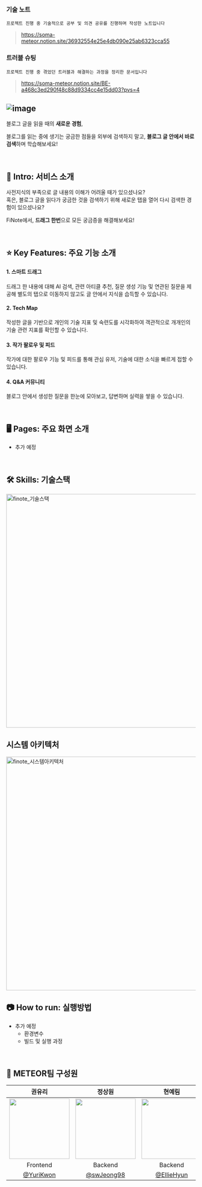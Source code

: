 ### 기술 노트
`프로젝트 진행 중 기술적으로 공부 및 의견 공유를 진행하며 작성한 노트입니다`
> https://soma-meteor.notion.site/36932554e25e4db090e25ab6323cca55

### 트러블 슈팅
`프로젝트 진행 중 겪었던 트러블과 해결하는 과정을 정리한 문서입니다`
> https://soma-meteor.notion.site/BE-a468c3ed290f48c88d9334cc4e15dd03?pvs=4

![image](https://github.com/YuriKwon/web08-ChoBab/assets/55318618/23cc16c0-cafb-41f0-a1b5-3cdadd48dfc0)
---
<p>블로그 글을 읽을 때의 <strong>새로운 경험</strong>,</p>
<p>블로그를 읽는 중에 생기는 궁금한 점들을 외부에 검색하지 말고, <b>블로그 글 안에서 바로 검색</b>하며 학습해보세요!
</p>
<br>

## 📝 Intro: 서비스 소개
사전지식의 부족으로 글 내용의 이해가 어려울 때가 있으셨나요? <br />
혹은, 블로그 글을 읽다가 궁금한 것을 검색하기 위해 새로운 탭을 열어 다시 검색한 경험이 있으셨나요?<br />
<p>FiNote에서, <strong>드래그 한번</strong>으로 모든 궁금증을 해결해보세요!</p>

<br>

## :star: Key Features: 주요 기능 소개
#### 1. 스마트 드래그
드래그 한 내용에 대해 AI 검색, 관련 아티클 추천, 질문 생성 기능 및 연관된 질문을 제공해 별도의 탭으로 이동하지 않고도 글 안에서 지식을 습득할 수 있습니다.

#### 2. Tech Map
작성한 글을 기반으로 개인의 기술 지표 및 숙련도를 시각화하여 객관적으로 개개인의 기술 관련 지표를 확인할 수 있습니다.

#### 3. 작가 팔로우 및 피드
작가에 대한 팔로우 기능 및 피드를 통해 관심 유저, 기술에 대한 소식을 빠르게 접할 수 있습니다.

#### 4. Q&A 커뮤니티
블로그 안에서 생성한 질문을 한눈에 모아보고, 답변하며 실력을 쌓을 수 있습니다.

<br>

## 🖥️ Pages: 주요 화면 소개
- 추가 예정
<br>

## :hammer_and_wrench: Skills: 기술스택
<img width="620" alt="finote_기술스택" src="https://github.com/YuriKwon/web08-ChoBab/assets/55318618/b82d90d6-f271-4c3a-abf5-971c6dcc7a17">
<br>

## 시스템 아키텍처
<img width="620" alt="finote_시스템아키텍처" src="https://github.com/YuriKwon/web08-ChoBab/assets/55318618/6f57bdc1-89a5-4a7f-9dcd-38191e0a5216">
<br>

## :camera: How to run: 실행방법
- 추가 예정
  - 환경변수
  - 빌드 및 실행 과정
<br>

## :busts_in_silhouette: METEOR팀 구성원
| 권유리 | 정상원 | 현예림 |
|:---:|:---:|:---:|
|<img src="https://avatars.githubusercontent.com/u/55318618" width=160 />|<img src="https://avatars.githubusercontent.com/u/86451540" width=160 />|<img src="https://avatars.githubusercontent.com/u/108649711" width=160 />|
| Frontend | Backend | Backend |
|[@YuriKwon](https://github.com/YuriKwon)|[@swJeong98](https://github.com/swJeong98)|[@EllieHyun](https://github.com/EllieHyun)|

